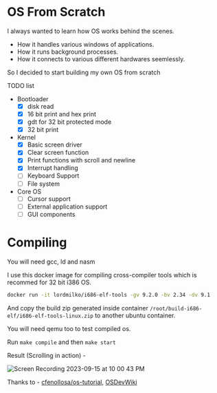 # OS From Scratch

I always wanted to learn how OS works behind the scenes.

- How it handles various windows of applications.
- How it runs background processes.
- How it connects to various different hardwares seemlessly.

So I decided to start building my own OS from scratch

TODO list

- Bootloader
  - [x] disk read
  - [x] 16 bit print and hex print
  - [x] gdt for 32 bit protected mode
  - [x] 32 bit print
- Kernel
  - [x] Basic screen driver
  - [x] Clear screen function
  - [x] Print functions with scroll
        and newline
  - [x] Interrupt handling
  - [ ] Keyboard Support
  - [ ] File system
- Core OS
  - [ ] Cursor support
  - [ ] External application support
  - [ ] GUI components

# Compiling

You will need gcc, ld and nasm

I use this docker image for compiling cross-compiler tools which is recommed for 32 bit i386 OS.

```bash
docker run -it lordmilko/i686-elf-tools -gv 9.2.0 -bv 2.34 -dv 9.1
```

And copy the build zip generated inside container `/root/build-i686-elf/i686-elf-tools-linux.zip` to another ubuntu container.

You will need qemu too to test compiled os.

Run `make compile` and then `make start`

Result (Scrolling in action) -

![Screen Recording 2023-09-15 at 10 00 43 PM](https://github.com/thisisommore/os-from-scratch/assets/51229945/721e8fdf-b4bf-4f6a-9d61-f778fac4763d)

Thanks to - [cfenollosa/os-tutorial](https://github.com/cfenollosa/os-tutorial), [OSDevWiki](https://wiki.osdev.org/Main_Page)
